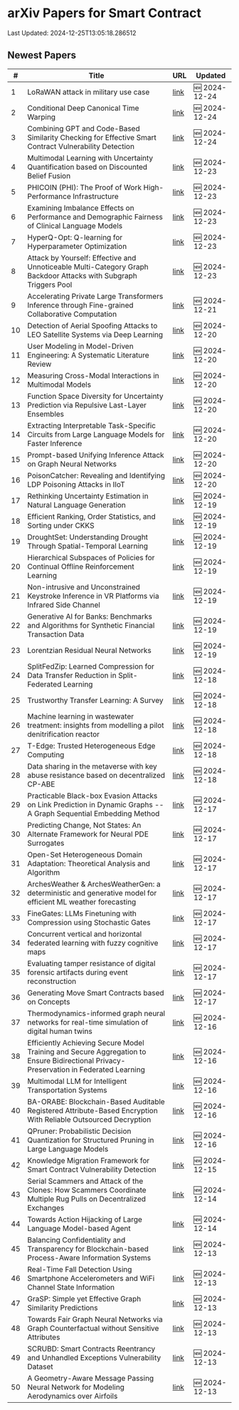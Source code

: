 # arXiv Papers for Smart Contract

Last Updated: 2024-12-25T13:05:18.286512

## Newest Papers

|\#|Title|URL|Updated|
|---|---|---|---|
|1|LoRaWAN attack in military use case|[link](http://arxiv.org/abs/2412.18447v1)|🆕 2024-12-24|
|2|Conditional Deep Canonical Time Warping|[link](http://arxiv.org/abs/2412.18234v1)|🆕 2024-12-24|
|3|Combining GPT and Code-Based Similarity Checking for Effective Smart Contract Vulnerability Detection|[link](http://arxiv.org/abs/2412.18225v1)|🆕 2024-12-24|
|4|Multimodal Learning with Uncertainty Quantification based on Discounted Belief Fusion|[link](http://arxiv.org/abs/2412.18024v1)|🆕 2024-12-23|
|5|PHICOIN (PHI): The Proof of Work High-Performance Infrastructure|[link](http://arxiv.org/abs/2412.17979v1)|🆕 2024-12-23|
|6|Examining Imbalance Effects on Performance and Demographic Fairness of Clinical Language Models|[link](http://arxiv.org/abs/2412.17803v1)|🆕 2024-12-23|
|7|HyperQ-Opt: Q-learning for Hyperparameter Optimization|[link](http://arxiv.org/abs/2412.17765v1)|🆕 2024-12-23|
|8|Attack by Yourself: Effective and Unnoticeable Multi-Category Graph Backdoor Attacks with Subgraph Triggers Pool|[link](http://arxiv.org/abs/2412.17213v1)|🆕 2024-12-23|
|9|Accelerating Private Large Transformers Inference through Fine-grained Collaborative Computation|[link](http://arxiv.org/abs/2412.16537v1)|🆕 2024-12-21|
|10|Detection of Aerial Spoofing Attacks to LEO Satellite Systems via Deep Learning|[link](http://arxiv.org/abs/2412.16008v1)|🆕 2024-12-20|
|11|User Modeling in Model-Driven Engineering: A Systematic Literature Review|[link](http://arxiv.org/abs/2412.15871v1)|🆕 2024-12-20|
|12|Measuring Cross-Modal Interactions in Multimodal Models|[link](http://arxiv.org/abs/2412.15828v1)|🆕 2024-12-20|
|13|Function Space Diversity for Uncertainty Prediction via Repulsive Last-Layer Ensembles|[link](http://arxiv.org/abs/2412.15758v1)|🆕 2024-12-20|
|14|Extracting Interpretable Task-Specific Circuits from Large Language Models for Faster Inference|[link](http://arxiv.org/abs/2412.15750v1)|🆕 2024-12-20|
|15|Prompt-based Unifying Inference Attack on Graph Neural Networks|[link](http://arxiv.org/abs/2412.15735v1)|🆕 2024-12-20|
|16|PoisonCatcher: Revealing and Identifying LDP Poisoning Attacks in IIoT|[link](http://arxiv.org/abs/2412.15704v1)|🆕 2024-12-20|
|17|Rethinking Uncertainty Estimation in Natural Language Generation|[link](http://arxiv.org/abs/2412.15176v1)|🆕 2024-12-19|
|18|Efficient Ranking, Order Statistics, and Sorting under CKKS|[link](http://arxiv.org/abs/2412.15126v1)|🆕 2024-12-19|
|19|DroughtSet: Understanding Drought Through Spatial-Temporal Learning|[link](http://arxiv.org/abs/2412.15075v1)|🆕 2024-12-19|
|20|Hierarchical Subspaces of Policies for Continual Offline Reinforcement Learning|[link](http://arxiv.org/abs/2412.14865v1)|🆕 2024-12-19|
|21|Non-intrusive and Unconstrained Keystroke Inference in VR Platforms via Infrared Side Channel|[link](http://arxiv.org/abs/2412.14815v1)|🆕 2024-12-19|
|22|Generative AI for Banks: Benchmarks and Algorithms for Synthetic Financial Transaction Data|[link](http://arxiv.org/abs/2412.14730v1)|🆕 2024-12-19|
|23|Lorentzian Residual Neural Networks|[link](http://arxiv.org/abs/2412.14695v1)|🆕 2024-12-19|
|24|SplitFedZip: Learned Compression for Data Transfer Reduction in Split-Federated Learning|[link](http://arxiv.org/abs/2412.17150v1)|🆕 2024-12-18|
|25|Trustworthy Transfer Learning: A Survey|[link](http://arxiv.org/abs/2412.14116v1)|🆕 2024-12-18|
|26|Machine learning in wastewater treatment: insights from modelling a pilot denitrification reactor|[link](http://arxiv.org/abs/2412.14030v1)|🆕 2024-12-18|
|27|T-Edge: Trusted Heterogeneous Edge Computing|[link](http://arxiv.org/abs/2412.13905v1)|🆕 2024-12-18|
|28|Data sharing in the metaverse with key abuse resistance based on decentralized CP-ABE|[link](http://arxiv.org/abs/2412.13770v1)|🆕 2024-12-18|
|29|Practicable Black-box Evasion Attacks on Link Prediction in Dynamic Graphs -- A Graph Sequential Embedding Method|[link](http://arxiv.org/abs/2412.13134v1)|🆕 2024-12-17|
|30|Predicting Change, Not States: An Alternate Framework for Neural PDE Surrogates|[link](http://arxiv.org/abs/2412.13074v1)|🆕 2024-12-17|
|31|Open-Set Heterogeneous Domain Adaptation: Theoretical Analysis and Algorithm|[link](http://arxiv.org/abs/2412.13036v1)|🆕 2024-12-17|
|32|ArchesWeather & ArchesWeatherGen: a deterministic and generative model for efficient ML weather forecasting|[link](http://arxiv.org/abs/2412.12971v1)|🆕 2024-12-17|
|33|FineGates: LLMs Finetuning with Compression using Stochastic Gates|[link](http://arxiv.org/abs/2412.12951v1)|🆕 2024-12-17|
|34|Concurrent vertical and horizontal federated learning with fuzzy cognitive maps|[link](http://arxiv.org/abs/2412.12844v1)|🆕 2024-12-17|
|35|Evaluating tamper resistance of digital forensic artifacts during event reconstruction|[link](http://arxiv.org/abs/2412.12814v1)|🆕 2024-12-17|
|36|Generating Move Smart Contracts based on Concepts|[link](http://arxiv.org/abs/2412.12513v1)|🆕 2024-12-17|
|37|Thermodynamics-informed graph neural networks for real-time simulation of digital human twins|[link](http://arxiv.org/abs/2412.12034v1)|🆕 2024-12-16|
|38|Efficiently Achieving Secure Model Training and Secure Aggregation to Ensure Bidirectional Privacy-Preservation in Federated Learning|[link](http://arxiv.org/abs/2412.11737v1)|🆕 2024-12-16|
|39|Multimodal LLM for Intelligent Transportation Systems|[link](http://arxiv.org/abs/2412.11683v1)|🆕 2024-12-16|
|40|BA-ORABE: Blockchain-Based Auditable Registered Attribute-Based Encryption With Reliable Outsourced Decryption|[link](http://arxiv.org/abs/2412.08957v2)|🆕 2024-12-16|
|41|QPruner: Probabilistic Decision Quantization for Structured Pruning in Large Language Models|[link](http://arxiv.org/abs/2412.11629v1)|🆕 2024-12-16|
|42|Knowledge Migration Framework for Smart Contract Vulnerability Detection|[link](http://arxiv.org/abs/2412.11175v1)|🆕 2024-12-15|
|43|Serial Scammers and Attack of the Clones: How Scammers Coordinate Multiple Rug Pulls on Decentralized Exchanges|[link](http://arxiv.org/abs/2412.10993v1)|🆕 2024-12-14|
|44|Towards Action Hijacking of Large Language Model-based Agent|[link](http://arxiv.org/abs/2412.10807v1)|🆕 2024-12-14|
|45|Balancing Confidentiality and Transparency for Blockchain-based Process-Aware Information Systems|[link](http://arxiv.org/abs/2412.05737v2)|🆕 2024-12-13|
|46|Real-Time Fall Detection Using Smartphone Accelerometers and WiFi Channel State Information|[link](http://arxiv.org/abs/2412.09980v1)|🆕 2024-12-13|
|47|GraSP: Simple yet Effective Graph Similarity Predictions|[link](http://arxiv.org/abs/2412.09968v1)|🆕 2024-12-13|
|48|Towards Fair Graph Neural Networks via Graph Counterfactual without Sensitive Attributes|[link](http://arxiv.org/abs/2412.09947v1)|🆕 2024-12-13|
|49|SCRUBD: Smart Contracts Reentrancy and Unhandled Exceptions Vulnerability Dataset|[link](http://arxiv.org/abs/2412.09935v1)|🆕 2024-12-13|
|50|A Geometry-Aware Message Passing Neural Network for Modeling Aerodynamics over Airfoils|[link](http://arxiv.org/abs/2412.09399v2)|🆕 2024-12-13|
